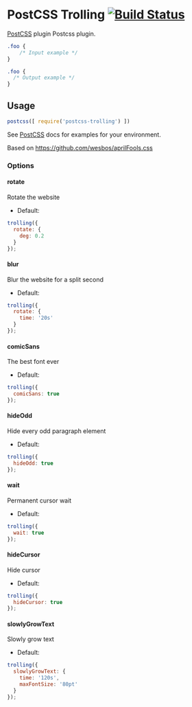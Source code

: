 # PostCSS Trolling [![Build Status][ci-img]][ci]

[PostCSS] plugin Postcss plugin.

[PostCSS]: https://github.com/postcss/postcss
[ci-img]:  https://travis-ci.org/juanfran/postcss-trolling.svg
[ci]:      https://travis-ci.org/juanfran/postcss-trolling

```css
.foo {
    /* Input example */
}
```

```css
.foo {
  /* Output example */
}
```

## Usage

```js
postcss([ require('postcss-trolling') ])
```

See [PostCSS] docs for examples for your environment.


Based on https://github.com/wesbos/aprilFools.css


### Options

#### rotate

Rotate the website

- Default:

```js
trolling({
  rotate: {
    deg: 0.2
  }
});
```

#### blur

Blur the website for a split second

- Default:

```js
trolling({
  rotate: {
    time: '20s'
  }
});
```

#### comicSans

The best font ever

- Default:

```js
trolling({
  comicSans: true
});
```

#### hideOdd

Hide every odd paragraph element

- Default:

```js
trolling({
  hideOdd: true
});
```

#### wait

Permanent cursor wait

- Default:

```js
trolling({
  wait: true
});
```

#### hideCursor

Hide cursor

- Default:

```js
trolling({
  hideCursor: true
});
```

#### slowlyGrowText

Slowly grow text

- Default:

```js
trolling({
  slowlyGrowText: {
    time: '120s',
    maxFontSize: '80pt'
  }
});
```
